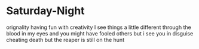 # Saturday-Night
orignality having fun with creativity
I see things a little different
through the blood in my eyes
and you might have fooled others
but i see you in disguise
cheating death 
but the reaper is still on the hunt
